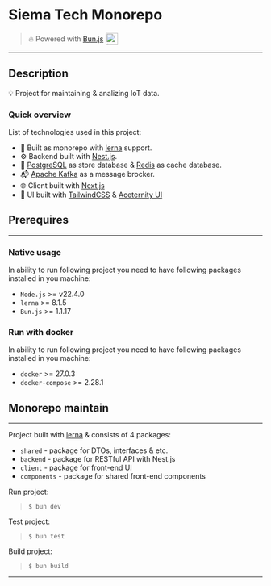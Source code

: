 # Siema Tech Monorepo

> <div style="display: flex; align-items: center;">
> <span>🔥 Powered with <a href="https://bun.sh/">Bun.js</a></span>
> <img style="margin-left: 5px;" width="24px" src="https://user-images.githubusercontent.com/709451/182802334-d9c42afe-f35d-4a7b-86ea-9985f73f20c3.png" alt="bun.js icon">
> </div>

---

## Description

:bulb: Project for maintaining & analizing IoT data.

### Quick overview

List of technologies used in this project:

- :hammer: Built as monorepo with [lerna](https://lerna.js.org/) support.
- :gear: Backend built with [Nest.js](https://nestjs.com/).
- :floppy_disk: [PostgreSQL](floppy_disk) as store database & [Redis](https://redis.io/) as cache database.
- :mailbox_with_mail: [Apache Kafka](https://kafka.apache.org/) as a message brocker.
- :globe_with_meridians: Client built with [Next.js](https://nextjs.org/)
- :art: UI built with [TailwindCSS](https://tailwindcss.com/) & [Aceternity UI](https://ui.aceternity.com/)

## Prerequires

---

### Native usage

In ability to run following project you need to have following packages installed in you machine:

- `Node.js` >= v22.4.0
- `lerna` >= 8.1.5
- `Bun.js` >= 1.1.17

### Run with docker

In ability to run following project you need to have following packages installed in you machine:

- `docker` >= 27.0.3
- `docker-compose` >= 2.28.1

## Monorepo maintain

---

Project built with [lerna](https://lerna.js.org/) & consists of 4 packages:

- `shared` - package for DTOs, interfaces & etc.
- `backend` - package for RESTful API with Nest.js
- `client` - package for front-end UI
- `components` - package for shared front-end components

Run project:

> `$ bun dev`

Test project:

> `$ bun test`

Build project:

> `$ bun build`

----
